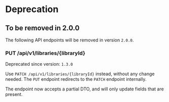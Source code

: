 # Deprecation


## To be removed in 2.0.0

The following API endpoints will be removed in version `2.0.0`.

### PUT /api/v1/libraries/{libraryId}

Deprecated since version: `1.3.0`

Use `PATCH /api/v1/libraries/{libraryId}` instead, without any change needed. The `PUT` endpoint redirects to the `PATCH` endpoint internally.

The endpoint now accepts a partial DTO, and will only update fields that are present.
